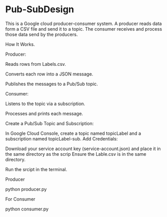 # Pub-SubDesign

This is a Google cloud producer-consumer system. A producer reads data form a CSV file and send it to a topic. The consumer receives and process those data send by the producers. 

How It Works.

Producer:

Reads rows from Labels.csv. 

Converts each row into a JSON message.

Publishes the messages to a Pub/Sub topic.


Consumer:

Listens to the topic via a subscription.

Processes and prints each message.


Create a Pub/Sub Topic and Subscription:

In Google Cloud Console, create a topic named topicLabel and a subscription named topicLabel-sub.
Add Credentials:

Download your service account key (service-account.json) and place it in the same directory as the scrip 
Ensure the Lable.csv is in the same directory. 



Run the srcipt in the terminal. 

Producer

python producer.py


For Consumer

python consumer.py
